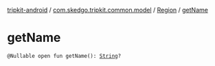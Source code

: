 [tripkit-android](../../index.md) / [com.skedgo.tripkit.common.model](../index.md) / [Region](index.md) / [getName](./get-name.md)

# getName

`@Nullable open fun getName(): `[`String`](https://kotlinlang.org/api/latest/jvm/stdlib/kotlin/-string/index.html)`?`